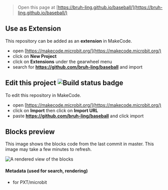 
> Open this page at [https://bruh-ling.github.io/baseball/](https://bruh-ling.github.io/baseball/)

## Use as Extension

This repository can be added as an **extension** in MakeCode.

* open [https://makecode.microbit.org/](https://makecode.microbit.org/)
* click on **New Project**
* click on **Extensions** under the gearwheel menu
* search for **https://github.com/bruh-ling/baseball** and import

## Edit this project ![Build status badge](https://github.com/bruh-ling/baseball/workflows/MakeCode/badge.svg)

To edit this repository in MakeCode.

* open [https://makecode.microbit.org/](https://makecode.microbit.org/)
* click on **Import** then click on **Import URL**
* paste **https://github.com/bruh-ling/baseball** and click import

## Blocks preview

This image shows the blocks code from the last commit in master.
This image may take a few minutes to refresh.

![A rendered view of the blocks](https://github.com/bruh-ling/baseball/raw/master/.github/makecode/blocks.png)

#### Metadata (used for search, rendering)

* for PXT/microbit
<script src="https://makecode.com/gh-pages-embed.js"></script><script>makeCodeRender("{{ site.makecode.home_url }}", "{{ site.github.owner_name }}/{{ site.github.repository_name }}");</script>
